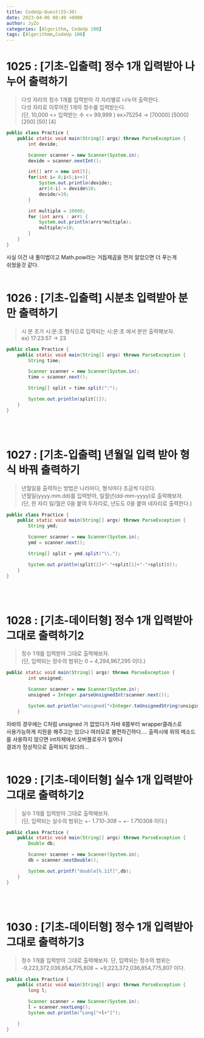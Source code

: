 ```yaml
---
title: CodeUp-Quest(25~30)
date: 2023-04-06 00:49 +0900
author: JyZo
categories: [Algorithm, CodeUp 100]
tags: [Algorithmm,CodeUp 100]
---
```


# 1025 : [기초-입출력] 정수 1개 입력받아 나누어 출력하기
> 다섯 자리의 정수 1개를 입력받아 각 자리별로 나누어 출력한다.  
>다섯 자리로 이루어진 1개의 정수를 입력받는다.  
>(단, 10,000 <= 입력받는 수 <= 99,999 )  ex>75254 ->
> [70000] [5000] [200] [50] [4]

```java
public class Practice {
    public static void main(String[] args) throws ParseException {
        int devide;

        Scanner scanner = new Scanner(System.in);
        devide = scanner.nextInt();

        int[] arr = new int[5];
        for(int i= 0;i<5;i++){
            System.out.println(devide);
            arr[4-i] = devide%10;
            devide/=10;
        }

        int multiple = 10000;
        for (int arrs : arr) {
            System.out.println(arrs*multiple);
            multiple/=10;
        }
    }
}
```
사실 이건 내 풀이법이고 Math.pow라는 거듭제곱을 먼저 알았으면 더 푸는게  
쉬웠을것 같다.
<br/>
<br/>

# 1026 : [기초-입출력] 시분초 입력받아 분만 출력하기
> 시 분 초가 시:분:초 형식으로 입력되는 시:분:초 에서 분만 출력해보자.  
> ex) 17:23:57 -> 23

```java
public class Practice {
    public static void main(String[] args) throws ParseException {
        String time;

        Scanner scanner = new Scanner(System.in);
        time = scanner.next();

        String[] split = time.split(":");

        System.out.println(split[1]);
    }
}
```
<br/>
<br/>

# 1027 : [기초-입출력] 년월일 입력 받아 형식 바꿔 출력하기
> 년월일을 출력하는 방법은 나라마다, 형식마다 조금씩 다르다.  
년월일(yyyy.mm.dd)를 입력받아, 일월년(dd-mm-yyyy)로 출력해보자.  
(단, 한 자리 일/월은 0을 붙여 두자리로, 년도도 0을 붙여 네자리로 출력한다.)  

```java
public class Practice {
    public static void main(String[] args) throws ParseException {
        String ymd;

        Scanner scanner = new Scanner(System.in);
        ymd = scanner.next();

        String[] split = ymd.split("\\.");

        System.out.println(split[2]+"-"+split[1]+"-"+split[0]);
    }
}
```
<br/>
<br/>

# 1028 : [기초-데이터형] 정수 1개 입력받아 그대로 출력하기2
>정수 1개를 입력받아 그대로 출력해보자.  
(단, 입력되는 정수의 범위는 0 ~ 4,294,967,295 이다.)

```java
public static void main(String[] args) throws ParseException {
        int unsigned;

        Scanner scanner = new Scanner(System.in);
        unsigned = Integer.parseUnsignedInt(scanner.next());

        System.out.println("unsigned["+Integer.toUnsignedString(unsigined)+"]");
    }
```
자바의 경우에는 C처럼 unsigned 가 없었다가 자바 8쯤부터 wrapper클래스로  
사용가능하게 지원을 해주고는 있으나 여러모로 불편하긴하다....
출력시에 위의 메소드를 사용하지 않으면 int자체에서 오버플로우가 일어나  
결과가 정상적으로 출력되지 않더라...
<br/>
<br/>

# 1029 : [기초-데이터형] 실수 1개 입력받아 그대로 출력하기2
>실수 1개를 입력받아 그대로 출력해보자.  
(단, 입력되는 실수의 범위는 +- 1.7*10-308 ~ +- 1.7*10308 이다.)

```java
public class Practice {
    public static void main(String[] args) throws ParseException {
        Double db;

        Scanner scanner = new Scanner(System.in);
        db = scanner.nextDouble();

        System.out.printf("double[%.11f]",db);
    }
}
```
<br/>
<br/>

# 1030 : [기초-데이터형] 정수 1개 입력받아 그대로 출력하기3
>정수 1개를 입력받아 그대로 출력해보자. 단, 입력되는 정수의 범위는  
-9,223,372,036,854,775,808 ~ +9,223,372,036,854,775,807 이다.

```java
public class Practice {
    public static void main(String[] args) throws ParseException {
        long l;

        Scanner scanner = new Scanner(System.in);
        l = scanner.nextLong();
        System.out.println("Long["+l+"]");

    }
}
```
<br/>
<br/>
